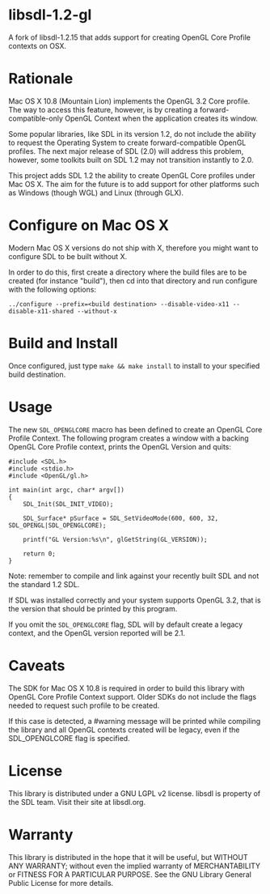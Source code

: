 libsdl-1.2-gl
=============

A fork of libsdl-1.2.15 that adds support for creating OpenGL Core Profile contexts on OSX.

Rationale
=========

Mac OS X 10.8 (Mountain Lion) implements the OpenGL 3.2 Core profile. The way to access this feature, however, is by creating a forward-compatible-only OpenGL Context when the application creates its window.

Some popular libraries, like SDL in its version 1.2, do not include the ability to request the Operating System to create forward-compatible OpenGL profiles. The next major release of SDL (2.0) will address this problem, however, some toolkits built on SDL 1.2 may not transition instantly to 2.0.

This project adds SDL 1.2 the ability to create OpenGL Core profiles under Mac OS X. The aim for the future is to add support for other platforms such as Windows (though WGL) and Linux (through GLX).

Configure on Mac OS X
=====================

Modern Mac OS X versions do not ship with X, therefore you might want to configure SDL to be built without X.

In order to do this, first create a directory where the build files are to be created (for instance "build"), then cd into that directory and run configure with the following options:

```
../configure --prefix=<build destination> --disable-video-x11 --disable-x11-shared --without-x
```

Build and Install
=================

Once configured, just type ```make && make install``` to install to your specified build destination.

Usage
=====

The new ```SDL_OPENGLCORE``` macro has been defined to create an OpenGL Core Profile Context. The following program creates a window with a backing OpenGL Core Profile context, prints the OpenGL Version and quits:

```
#include <SDL.h>
#include <stdio.h>
#include <OpenGL/gl.h>

int main(int argc, char* argv[])
{
	SDL_Init(SDL_INIT_VIDEO);

	SDL_Surface* pSurface = SDL_SetVideoMode(600, 600, 32, SDL_OPENGL|SDL_OPENGLCORE);

	printf("GL Version:%s\n", glGetString(GL_VERSION));

	return 0;
}
```
Note: remember to compile and link against your recently built SDL and not the standard 1.2 SDL.

If SDL was installed correctly and your system supports OpenGL 3.2, that is the version that should be printed by this program.

If you omit the ```SDL_OPENGLCORE``` flag, SDL will by default create a legacy context, and the OpenGL version reported will be 2.1.

Caveats
=======

The SDK for Mac OS X 10.8 is required in order to build this library with OpenGL Core Profile Context support. Older SDKs do not include the flags needed to request such profile to be created.

If this case is detected, a #warning message will be printed while compiling the library and all OpenGL contexts created will be legacy, even if the SDL_OPENGLCORE flag is specified.

License
=======

This library is distributed under a GNU LGPL v2 license. libsdl is property of the SDL team. Visit their site at libsdl.org.

Warranty
========

This library is distributed in the hope that it will be useful, but WITHOUT ANY WARRANTY; without even the implied warranty of MERCHANTABILITY or FITNESS FOR A PARTICULAR PURPOSE.  See the GNU Library General Public License for more details.

